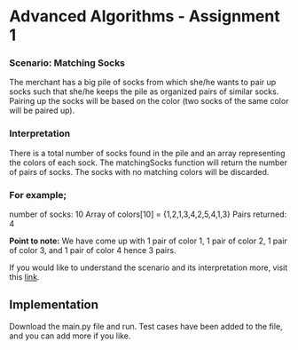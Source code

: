 # Advanced Algorithms - Assignment 1

### Scenario: Matching Socks

The merchant has a big pile of socks from which she/he wants to pair up socks such that she/he keeps the pile as
organized pairs of similar socks. Pairing up the socks will be based on the color (two socks of the same color will be
paired up).

### Interpretation

There is a total number of socks found in the pile and an array representing the colors of each sock. The matchingSocks
function will return the number of pairs of socks. The socks with no matching colors will be discarded.

### For example;

number of socks: 10 Array of colors[10] = {1,2,1,3,4,2,5,4,1,3} Pairs returned: 4

**Point to note:** We have come up with 1 pair of color 1, 1 pair of color 2, 1 pair of color 3, and 1 pair of color 4
hence 3 pairs.

If you would like to understand the scenario and its interpretation more, visit
this [link](https://www.hackerrank.com/challenges/sock-merchant/problem).

## Implementation

Download the main.py file and run. Test cases have been added to the file, and you can add more if you like. 